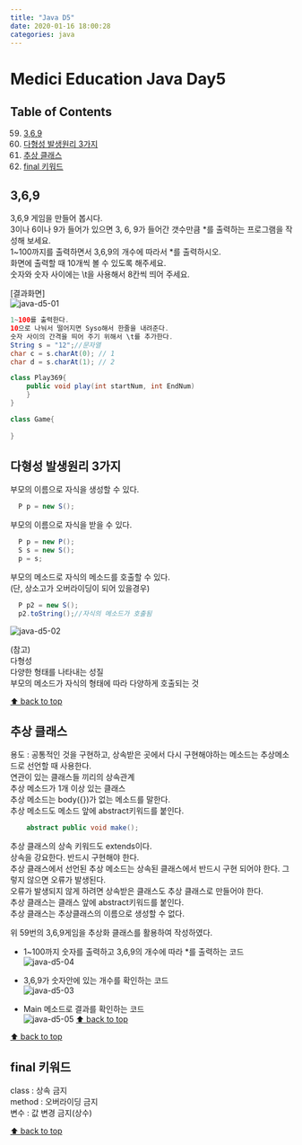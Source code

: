 ```yaml
---
title: "Java D5"
date: 2020-01-16 18:00:28
categories: java
---
```


# Medici Education Java Day5

## Table of Contents
  59. [3,6,9](#3,6,9)
  60. [다형성 발생원리 3가지](#다형성-발생원리-3가지)
  61. [추상 클래스](#추상-클래스)
  62. [final 키워드](#final-키워드)
  
## 3,6,9
3,6,9 게임을 만들어 봅시다.  
3이나 6이나 9가 들어가 있으면 3, 6, 9가 들어간 갯수만큼 *를 출력하는 프로그램을 작성해 보세요.  
1~100까지를 출력하면서 3,6,9의 개수에 따라서 *를 출력하시오.  
화면에 출력할 때 10개씩 볼 수 있도록 해주세요.  
숫자와 숫자 사이에는 \t을 사용해서 8칸씩 띄어 주세요.  

[결과화면]  
![java-d5-01](https://user-images.githubusercontent.com/50984551/72520442-d6526880-389c-11ea-8683-597bf687477b.png)


```java
1~100를 출력한다.
10으로 나눠서 떨어지면 Syso해서 한줄을 내려준다.
숫자 사이의 간격을 띄어 주기 위해서 \t를 추가한다.
String s = "12";//문자열
char c = s.charAt(0); // 1
char d = s.charAt(1); // 2

class Play369{
	public void play(int startNum, int EndNum)
	}
}

class Game{
	
}
```

## 다형성 발생원리 3가지
부모의 이름으로 자식을 생성할 수 있다.  
```java
  P p = new S();
```
부모의 이름으로 자식을 받을 수 있다.  
```java
  P p = new P();
  S s = new S();
  p = s;
```
부모의 메소드로 자식의 메소드를 호출할 수 있다.  
(단, 상소고가 오버라이딩이 되어 있을경우)  
```java
  P p2 = new S();
  p2.toString();//자식의 메소드가 호출됨
```

![java-d5-02](https://user-images.githubusercontent.com/50984551/72520853-afe0fd00-389d-11ea-88f5-fca6f9f81b77.png)


(참고)  
다형성  
다양한 형태를 나타내는 성질  
부모의 메소드가 자식의 형태에 따라 다양하게 호출되는 것  

[⬆ back to top](#table-of-contents)

## 추상 클래스
  용도 : 공통적인 것을 구현하고, 상속받은 곳에서 다시 구현해야하는 메소드는 추상메소드로 선언할 때 사용한다.  
  연관이 있는 클래스들 끼리의 상속관계  
  추상 메소드가 1개 이상 있는 클래스  
  추상 메소드는 body({})가 없는 메소드를 말한다.  
  추상 메소드도 메소드 앞에 abstract키워드를 붙인다.  
```java
    abstract public void make();
```
  추상 클래스의 상속 키워드도 extends이다.  
  상속을 강요한다. 반드시 구현해야 한다.  
  추상 클래스에서 선언된 추상 메소드는 상속된 클래스에서 반드시 구현 되어야 한다. 그렇지 않으면 오류가 발생된다.  
  오류가 발생되지 않게 하려면 상속받은 클래스도 추상 클래스로 만들어야 한다.  
  추상 클래스는 클래스 앞에 abstract키워드를 붙인다.  
  추상 클래스는 추상클래스의 이름으로 생성할 수 없다.  
  
위 59번의 3,6,9게임을 추상화 클래스를 활용하여 작성하였다.  

+ 1~100까지 숫자를 출력하고 3,6,9의 개수에 따라 \*를 출력하는 코드  
![java-d5-04](https://user-images.githubusercontent.com/50984551/72521184-4f9e8b00-389e-11ea-97d9-13e75c8d55f5.png)

+ 3,6,9가 숫자안에 있는 개수를 확인하는 코드  
![java-d5-03](https://user-images.githubusercontent.com/50984551/72521158-431a3280-389e-11ea-9feb-9618a11a4002.png)

+ Main 메소드로 결과를 확인하는 코드  
![java-d5-05](https://user-images.githubusercontent.com/50984551/72521356-9db38e80-389e-11ea-8255-d932f35fd663.png)
[⬆ back to top](#table-of-contents)
  
[⬆ back to top](#table-of-contents)

## final 키워드
  class : 상속 금지  
  method : 오버라이딩 금지  
  변수 : 값 변경 금지(상수)  

[⬆ back to top](#table-of-contents)

